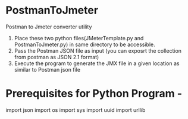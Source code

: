 # PostmanToJmeter
Postman to Jmeter converter utility

1. Place these two python files(JMeterTemplate.py and PostmanToJmeter.py) in same directory to be accessible.
2. Pass the Postman JSON file as input (you can exposrt the collection from postman as JSON 2.1 format)
3. Execute the program to generate the JMX file in a given location as similar to Postman json file


Prerequisites for Python Program - 
===================================

import json
import os
import sys
import uuid
import urllib
